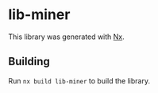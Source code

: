 # lib-miner

This library was generated with [Nx](https://nx.dev).

## Building

Run `nx build lib-miner` to build the library.
